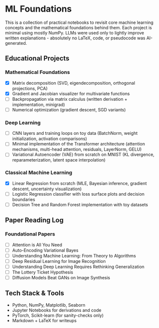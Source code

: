 # ML Foundations

This is a collection of practical notebooks to revisit core machine learning concepts and the mathematical foundations behind them. Each project is minimal using mostly NumPy. LLMs were used only to lightly improve written explanations - absolutely no LaTeX, code, or pseudocode was AI-generated.

## Educational Projects

### Mathematical Foundations
- [x] Matrix decomposition (SVD, eigendecomposition, orthogonal projections, PCA)
- [x] Gradient and Jacobian visualizer for multivariate functions
- [ ] Backpropagation via matrix calculus (written derivation + implementation, minigrad)
- [ ] Numerical optimization (gradient descent, SGD variants)

### Deep Learning
- [ ] CNN layers and training loops on toy data (BatchNorm, weight initialization, activation comparisons)
- [ ] Minimal implementation of the Transformer architecture (attention mechanisms, multi-head attention, residuals, LayerNorm, GELU)
- [ ] Variational Autoencoder (VAE) from scratch on MNIST (KL divergence, reparameterization, latent space interpolation)

### Classical Machine Learning
- [x] Linear Regression from scratch (MLE, Bayesian inference, gradient descent, uncertainty visualization)
- [ ] Logistic Regression classifier with loss surface plots and decision boundaries  
- [ ] Decision Tree and Random Forest implementation with toy datasets

## Paper Reading Log

### Foundational Papers
- [ ] Attention is All You Need
- [ ] Auto-Encoding Variational Bayes
- [ ] Understanding Machine Learning: From Theory to Algorithms
- [ ] Deep Residual Learning for Image Recognition
- [ ] Understanding Deep Learning Requires Rethinking Generalization
- [ ] The Lottery Ticket Hypothesis
- [ ] Diffusion Models Beat GANs on Image Synthesis

## Tech Stack & Tools

- Python, NumPy, Matplotlib, Seaborn
- Jupyter Notebooks for derivations and code
- PyTorch, Scikit-learn (for sanity-checks only)
- Markdown + LaTeX for writeups
